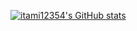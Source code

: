 [![itami12354's GitHub stats](https://github-readme-stats.vercel.app/api?username=itami12354)](https://github.com/anuraghazra/github-readme-stats)
